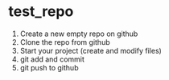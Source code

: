 # test_repo

1. Create a new empty repo on github
2. Clone the repo from github
3. Start your project (create and modify files)
4. git add and commit
5. git push to github
